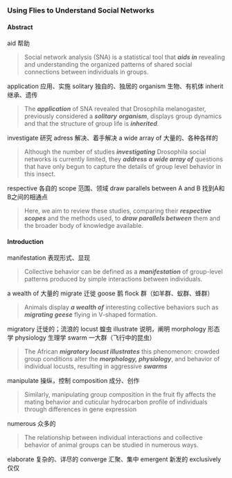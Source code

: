 ### Using Flies to Understand Social Networks

#### Abstract

aid 帮助
> Social network analysis (SNA) is a statistical tool that ***aids in*** revealing and understanding the organized patterns of shared social connections between individuals in groups.

application 应用、实施
solitary 独自的、独居的
organism 生物、有机体
inherit 继承、遗传
> The ***application*** of SNA revealed that Drosophila melanogaster, previously considered a ***solitary*** ***organism***, displays group dynamics and that the structure of group life is ***inherited***.

investigate 研究
adress 解决、着手解决
a wide array of 大量的、各种各样的
> Although the number of studies ***investigating*** Drosophila social networks is currently limited, they ***address*** ***a wide array of*** questions that have only begun to capture the details of group level behavior in this insect.

respective 各自的
scope 范围、领域
draw parallels between A and B 找到A和B之间的相通点
> Here, we aim to review these studies, comparing their ***respective scopes*** and the methods used, to ***draw parallels between*** them and the broader body of knowledge available.

#### Introduction

manifestation 表现形式、显现
> Collective behavior can be defined as a ***manifestation*** of group-level patterns produced by simple interactions between individuals.

a wealth of 大量的
migrate 迁徙
goose 鹅
flock 群（如羊群、蚁群、蜂群）
>Animals display ***a wealth of*** interesting collective behaviors such as ***migrating geese*** flying in V-shaped formation.

migratory 迁徙的；流浪的
locust 蝗虫
illustrate 说明，阐明
morphology 形态学
physiology 生理学
swarm 一大群（飞行中的昆虫）
>The African ***migratory locust illustrates*** this phenomenon: crowded group conditions alter the ***morphology, physiology***, and behavior of individual locusts, resulting in aggressive ***swarms***

manipulate 操纵，控制
composition 成分、创作
>Similarly, manipulating group composition in the fruit fly affects the mating behavior and cuticular hydrocarbon profile of individuals through differences in gene expression

numerous 众多的
>The relationship between individual interactions and collective behavior of animal groups can be studied in numerous ways.

elaborate 复杂的、详尽的
converge 汇聚、集中
emergent 新发的
exclusively 仅仅
